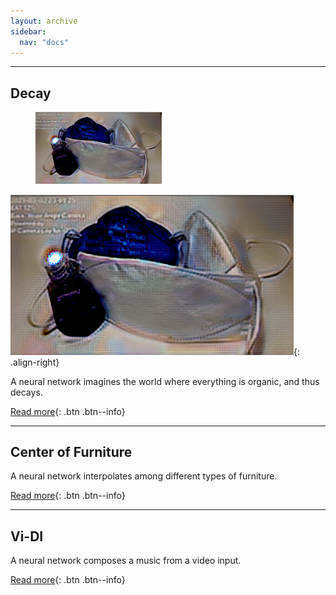 ```yaml
---
layout: archive
sidebar:
  nav: "docs"
---
```


---

## Decay

<figure style="width: 40%" class="align-center">
  <img src="/assets/images/2021-02-01-Decay/pandemic.PNG" alt="this is a placeholder image">
</figure>

![image-right](/assets/images/2021-02-01-Decay/pandemic.PNG){: .align-right}

A neural network imagines the world where everything is organic, and thus decays.

[Read more](https://youngwoong-cho.github.io/Decay){: .btn .btn--info}

---

## Center of Furniture
A neural network interpolates among different types of furniture.

[Read more](https://youngwoong-cho.github.io/CoF){: .btn .btn--info}

---

## Vi-DI
A neural network composes a music from a video input.

[Read more](https://youngwoong-cho.github.io/ViDI){: .btn .btn--info}